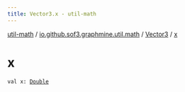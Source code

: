 ```yaml
---
title: Vector3.x - util-math
---
```


[util-math](../../index.html) / [io.github.sof3.graphmine.util.math](../index.html) / [Vector3](index.html) / [x](./x.html)

# x

`val x: `[`Double`](https://kotlinlang.org/api/latest/jvm/stdlib/kotlin/-double/index.html)